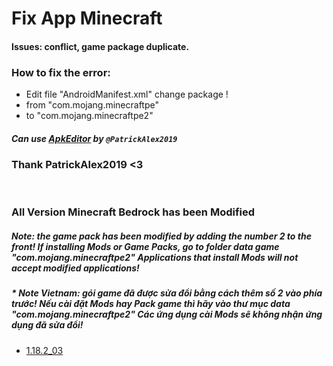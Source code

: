 # Fix App Minecraft
#### Issues: conflict, game package duplicate.
 ### How to fix the error:
* Edit file "AndroidManifest.xml" change package !
* from "com.mojang.minecraftpe"
* to "com.mojang.minecraftpe2"
##### Can use [ApkEditor](https://github.com/PatrickAlex2019/ApkEditor ) by `@PatrickAlex2019`
### Thank PatrickAlex2019 <3
<br/>

### All Version Minecraft Bedrock has been Modified
##### Note: the game pack has been modified by adding the number 2 to the front!  If installing Mods or Game Packs, go to folder data game "com.mojang.minecraftpe2" Applications that install Mods will not accept modified applications!
##### * Note Vietnam: gói game đã được sửa đổi bằng cách thêm số 2 vào phía trước! Nếu cài đặt Mods hay Pack game thì hãy vào thư mục data "com.mojang.minecraftpe2" Các ứng dụng cài Mods sẽ không nhận ứng dụng đã sửa đổi!

* [1.18.2_03](url)
